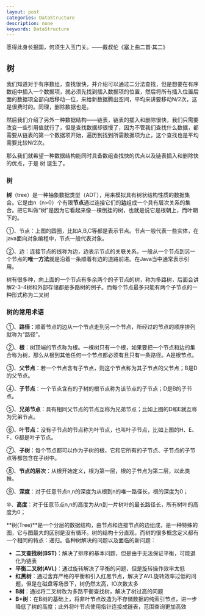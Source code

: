 ```yaml
---
layout: post
categories: DataStructure
description: none
keywords: DataStructure
---
```

愿得此身长报国，何须生入玉门关。——戴叔伦《塞上曲二首·其二》

## 树

我们知道对于有序数组，查找很快，并介绍可以通过二分法查找，但是想要在有序数组中插入一个数据项，就必须先找到插入数据项的位置，然后将所有插入位置后面的数据项全部向后移动一位，来给新数据腾出空间，平均来讲要移动N/2次，这是很费时的。同理，删除数据也是。

然后我们介绍了另外一种数据结构——链表，链表的插入和删除很快，我们只需要改变一些引用值就行了，但是查找数据却很慢了，因为不管我们查找什么数据，都需要从链表的第一个数据项开始，遍历到找到所需数据项为止，这个查找也是平均需要比较N/2次。

那么我们就希望一种数据结构能同时具备数组查找快的优点以及链表插入和删除快的优点，于是 树 诞生了。

### 树

**树**（tree）是一种抽象数据类型（ADT），用来模拟具有树状结构性质的数据集合。它是由n（n>0）个有限**节点**通过连接它们的**边**组成一个具有层次关系的集合。把它叫做“树”是因为它看起来像一棵倒挂的树，也就是说它是根朝上，而叶朝下的。

​		①、节点：上图的圆圈，比如A,B,C等都是表示节点。节点一般代表一些实体，在java面向对象编程中，节点一般代表对象。

②、边：连接节点的线称为边，边表示节点的关联关系。一般从一个节点到另一个节点的**唯一方法**就是沿着一条顺着有边的道路前进。在Java当中通常表示引用。

树有很多种，向上面的一个节点有多余两个的子节点的树，称为多路树，后面会讲解2-3-4树和外部存储都是多路树的例子。而每个节点最多只能有两个子节点的一种形式称为二叉树

### 树的常用术语

​		①、**路径**：顺着节点的边从一个节点走到另一个节点，所经过的节点的顺序排列就称为“路径”。

②、**根**：树顶端的节点称为根。一棵树只有一个根，如果要把一个节点和边的集合称为树，那么从根到其他任何一个节点都必须有且只有一条路径。A是根节点。

③、**父节点**：若一个节点含有子节点，则这个节点称为其子节点的父节点；B是D的父节点。

④、**子节点**：一个节点含有的子树的根节点称为该节点的子节点；D是B的子节点。

⑤、**兄弟节点**：具有相同父节点的节点互称为兄弟节点；比如上图的D和E就互称为兄弟节点。

⑥、**叶节点**：没有子节点的节点称为叶节点，也叫叶子节点，比如上图的H、E、F、G都是叶子节点。

⑦、**子树**：每个节点都可以作为子树的根，它和它所有的子节点、子节点的子节点等都包含在子树中。

⑧、**节点的层次**：从根开始定义，根为第一层，根的子节点为第二层，以此类推。

⑨、**深度**：对于任意节点n,n的深度为从根到n的唯一路径长，根的深度为0；

⑩、**高度**：对于任意节点n,n的高度为从n到一片树叶的最长路径长，所有树叶的高度为0；

**树(Tree)**是一个分层的数据结构，由节点和连接节点的边组成，是一种特殊的图，它与图最大的区别是没有循环。树的结构十分直观，而树的很多概念定义都有一个相同的特点：递归。各种树解决的问题以及面临的新问题：

- **二叉查找树(BST)**：解决了排序的基本问题，但是由于无法保证平衡，可能退化为链表
- **平衡二叉树(AVL)**：通过旋转解决了平衡的问题，但是旋转操作效率太低
- **红黑树**：通过舍弃严格的平衡和引入红黑节点，解决了AVL旋转效率过低的问题，但是在磁盘等场景下，树仍然太高，IO次数太多
- **B树**：通过将二叉树改为多路平衡查找树，解决了树过高的问题
- **B+树**：在B树的基础上，将非叶节点改造为不存储数据的纯索引节点，进一步降低了树的高度；此外将叶节点使用指针连接成链表，范围查询更加高效
